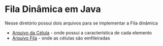 # Fila Dinâmica em Java

Nesse diretório possui dois arquivos para se implementar a Fila dinâmica

- [Arquivo da Célula](./Celula.java) - onde possui a característica de cada elemento
- [Arquivo Fila](./FilaDinamica.java) - onde as células são emfileiradas